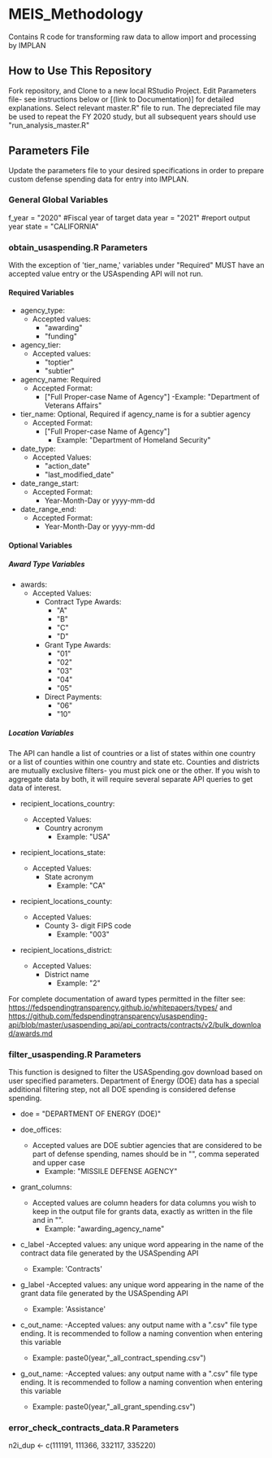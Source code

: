 # MEIS_Methodology
Contains R code for transforming raw data to allow import and processing by IMPLAN 

## How to Use This Repository
Fork repository, and Clone to a new local RStudio Project.
Edit Parameters file- see instructions below or [(link to Documentation)] for detailed explanations.
Select relevant master.R" file to run. The depreciated file may be used to repeat the FY 2020 study, but all subsequent years should use "run_analysis_master.R"


## Parameters File
Update the parameters file to your desired specifications in order to prepare custom defense spending data for entry into IMPLAN. 

### General Global Variables


f_year = "2020" #Fiscal year of target data 
year = "2021" #report output year
state = "CALIFORNIA"

### obtain_usaspending.R Parameters
With the exception of 'tier_name,' variables under "Required" MUST have an accepted value entry or the USAspending API will not run.

#### Required Variables
- agency_type: 
  - Accepted values:
    - "awarding"
    - "funding"
- agency_tier: 
  - Accepted values:
    - "toptier"
    - "subtier" 
- agency_name: Required
  - Accepted Format:
    - ["Full Proper-case Name of Agency"]
      -Example: "Department of Veterans Affairs" 
- tier_name: Optional, Required if agency_name is for a subtier agency
  - Accepted Format:
    - ["Full Proper-case Name of Agency"]
      - Example: "Department of Homeland Security"
- date_type:
  - Accepted Values:
    - "action_date"
    - "last_modified_date"
- date_range_start:
  - Accepted Format: 
    - Year-Month-Day or yyyy-mm-dd 
- date_range_end:
  - Accepted Format: 
    - Year-Month-Day or yyyy-mm-dd 

#### Optional Variables

##### Award Type Variables

- awards: 
  - Accepted Values:
    - Contract Type Awards:
      - "A" 
      - "B" 
      - "C" 
      - "D"
    - Grant Type Awards:
      - "01" 
      - "02" 
      - "03" 
      - "04" 
      - "05" 
    - Direct Payments:  
      - "06" 
      - "10" 

##### Location Variables
The API can handle a list of countries or a list of states within one country or a list of counties within one country and state etc. 
Counties and districts are mutually exclusive filters- you must pick one or the other. If you wish to aggregate data by both, it will require several separate API queries to get data of interest.

- recipient_locations_country:
  - Accepted Values:
    - Country acronym 
      - Example: "USA"
    
- recipient_locations_state:
  - Accepted Values:
    - State acronym 
      - Example: "CA"

- recipient_locations_county: 
  - Accepted Values:
    - County 3- digit FIPS code
      - Example: "003"
      
- recipient_locations_district:
  - Accepted Values:
    - District name 
      - Example: "2"

For complete documentation of award types permitted in the filter see: https://fedspendingtransparency.github.io/whitepapers/types/ and https://github.com/fedspendingtransparency/usaspending-api/blob/master/usaspending_api/api_contracts/contracts/v2/bulk_download/awards.md

### filter_usaspending.R Parameters
This function is designed to filter the USASpending.gov download based on user specified parameters.
Department of Energy (DOE) data has a special additional filtering step, not all DOE spending is considered defense spending. 

- doe = "DEPARTMENT OF ENERGY (DOE)"

- doe_offices: 
    - Accepted values are DOE subtier agencies that are considered to be part of defense spending, names should be in "", comma seperated and   upper case
      - Example: "MISSILE DEFENSE AGENCY"

- grant_columns:
  - Accepted values are column headers for data columns you wish to keep in the output file for grants data, exactly as written in the file and in "".
    - Example: "awarding_agency_name"

- c_label
  -Accepted values: any unique word appearing in the name of the contract data file generated by the USASpending API 
    - Example: 'Contracts'

- g_label 
  -Accepted values: any unique word appearing in the name of the grant data file generated by the USASpending API 
    - Example: 'Assistance'

- c_out_name:
  -Accepted values: any output name with a ".csv" file type ending. It is recommended to follow a naming convention when entering this variable
    - Example: paste0(year,"_all_contract_spending.csv")
- g_out_name: 
  -Accepted values: any output name with a ".csv" file type ending. It is recommended to follow a naming convention when entering this variable
    - Example: paste0(year,"_all_grant_spending.csv")


### error_check_contracts_data.R Parameters

n2i_dup <- c(111191, 111366, 332117, 335220)

